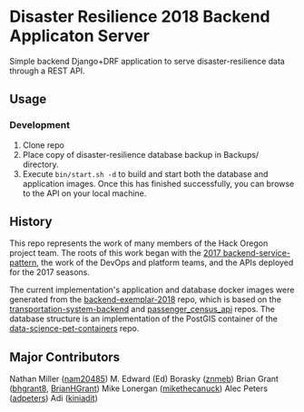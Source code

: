 # Disaster Resilience 2018 Backend Applicaton Server

Simple backend Django+DRF application to serve disaster-resilience data through a REST API.

## Usage

### Development

1. Clone repo
2. Place copy of disaster-resilience database backup in Backups/ directory.
3. Execute `bin/start.sh -d` to build and start both the database and application images. Once this has finished successfully, you can browse to the API on your local machine.

## History

This repo represents the work of many members of the Hack Oregon project team. The roots of this work began with the [2017 backend-service-pattern](https://github.com/hackoregon/backend-service-pattern), the work of the DevOps and platform teams, and the APIs deployed for the 2017 seasons.

The current implementation's application and database docker images were generated from the [backend-exemplar-2018](https://github.com/hackoregon/backend-exemplar-2018) repo, which is based on the [transportation-system-backend](https://github.com/hackoregon/transportation-system-backend) and [passenger_census_api](https://github.com/hackoregon/passenger_census_api) repos. The database structure is an implementation of the PostGIS container of the [data-science-pet-containers](https://github.com/hackoregon/data-science-pet-containers) repo.


## Major Contributors

Nathan Miller ([nam20485](https://github.com/nam20485))
M. Edward (Ed) Borasky ([znmeb](https://github.com/znmeb))
Brian Grant ([bhgrant8](https://github.com/bhgrant8), [BrianHGrant](https://github.com/BrianHGrant))
Mike Lonergan ([mikethecanuck](https://github.com/mikethecanuck))
Alec Peters ([adpeters](https://github.com/adpeters))
Adi ([kiniadit](https://github.com/kiniadit))